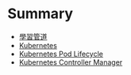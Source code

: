 # Summary

* [學習管道](README.md)
* [Kubernetes](kubernetes.md)
* [Kubernetes Pod Lifecycle](kubernetes-pod-lifecycle.md)
* [Kubernetes Controller Manager](kubernetes-controller.md)

